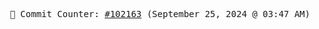 <p align="center">
    <samp>
        📮 Commit Counter: <a href="https://github.com/Javascript-void0/Javascript-void0/commits/main">#102163</a> (September 25, 2024 @ 03:47 AM)
    </samp>
</p>